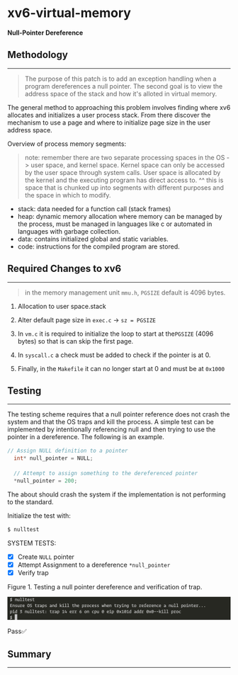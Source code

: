 # xv6-virtual-memory
**Null-Pointer Dereference**

## Methodology
---
>The purpose of this patch is to add an exception handling when a program dereferences a null pointer. The second goal is to view the address space of the stack and how it's alloted in virtual memory.

The general method to approaching this problem involves finding where xv6 allocates and initializes a user process stack. From there discover the mechanism to use a page and where to initialize page size in the user address space.

Overview of process memory segments:
>note: remember there are two separate processing spaces in the OS -> user space, and kernel space. 
> Kernel space can only be accessed by the user space through system calls.
> User space is allocated by the kernel and the executing program has direct access to.
> ^^ this is space that is chunked up into segments with different purposes and the space in which to modify.

- stack: data needed for a function call (stack frames)
- heap: dynamic memory allocation where memory can be managed by the process, must be managed in languages like c or automated in languages with garbage collection.
- data: contains initialized global and static variables.
- code: instructions for the compiled program are stored.

## Required Changes to xv6
---

> in the memory management unit `mmu.h`, `PGSIZE` default is 4096 bytes.
 
1. Allocation to user space.stack

2. Alter default page size in `exec.c` -> `sz = PGSIZE`

3. In `vm.c` it is required to initialize the loop to start at the`PGSIZE` (4096 bytes) so that is can skip the first page.
   
4. In `syscall.c` a check must be added to check if the pointer is at 0.
   
5. Finally, in the `Makefile` it can no longer start at 0 and must be at `0x1000`

## Testing
---

The testing scheme requires that a null pointer reference does not crash the system and that the OS traps and kill the process. A simple test can be implemented by intentionally referencing null and then trying to use the pointer in a dereference. The following is an example.

```c
// Assign NULL definition to a pointer
  int* null_pointer = NULL;

  // Attempt to assign something to the dereferenced pointer
  *null_pointer = 200;
```

The about should crash the system if the implementation is not performing to the standard.

Initialize the test with:
```c
$ nulltest
```

SYSTEM TESTS:

- [x] Create `NULL` pointer
- [x] Attempt Assignment to a dereference `*null_pointer`
- [x] Verify trap

Figure 1. Testing a null pointer dereference and verification of trap.

 ![nullpointer](https://github.com/ztbochanski/xv6-virtual-memory/raw/main/images/nullptr.png)

Pass✅

## Summary
---
